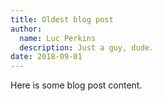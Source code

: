 ```yaml
---
title: Oldest blog post
author:
  name: Luc Perkins
  description: Just a guy, dude.
date: 2018-09-01
---
```


Here is some blog post content.
